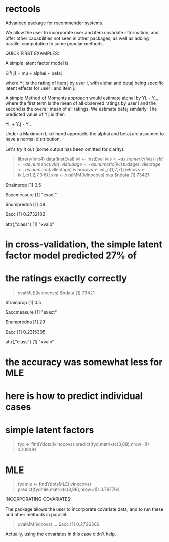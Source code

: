 # rectools
Advanced package for recommender systems.

We allow the user to incorporate user and item covariate information,
and offer other capabilities not seen in other packages, as well as
adding parallel computation to some popular methods.

QUICK FIRST EXAMPLES:

A simple latent factor model is

E(Yij) =  mu + alphai + betaj

where Yij is the rating of item j by user i, with alphai and betaj
being specific latent effects for user i and item j.

A simple Method of Moments approach would estimate alphai by
Yi. - Y.., where the first term is the mean of all observed ratings by
user i and the second is the overall mean of all ratings.  We estimate
betaj similarly.  The predicted value of Yij is then

Yi. + Y.j - Y..

Under a Maximum Likelihood approach, the alphai and betaj are assumed to
have a normal distribution.  

Let's try it out (some output has been omitted for clarity):

> library(lme4)
> data(InstEval)
> ivl <- InstEval
> ivl$s <- as.numeric(ivl$s)
> ivl$d <- as.numeric(ivl$d)
> ivl$studage <- as.numeric(ivl$studage)
> ivl$lectage <- as.numeric(ivl$lectage)
> ivlnocovs <- ivl[,c(1,2,7)]
> ivlcovs <- ivl[,c(1,2,7,3:6)]
> xva <- xvalMM(ivlnocovs)
> xva
$ndata
[1] 73421

$trainprop
[1] 0.5

$accmeasure
[1] "exact"

$numpredna
[1] 48

$acc
[1] 0.2732182

attr(,"class")
[1] "xvalb"

# in cross-validation, the simple latent factor model predicted 27% of
# the ratings exactly correctly

> xvalMLE(ivlnocovs)
$ndata
[1] 73421

$trainprop
[1] 0.5

$accmeasure
[1] "exact"

$numpredna
[1] 29

$acc
[1] 0.2315305

attr(,"class")
[1] "xvalb"
# the accuracy was somewhat less for MLE

# here is how to predict individual cases
# simple latent factors
> fyd <- findYdots(ivlnocovs)
> predict(fyd,matrix(c(3,88),nrow=1))
4.109381 
# MLE
> fydmle <- findYdotsMLE(ivlnocovs)
> predict(fydmle,matrix(c(3,88),nrow=1))
3.787764 

INCORPORATING COVARIATES:

The package allows the user to incorporate covariate data, and to run
these and other methods in parallel.

> xvalMM(ivlcovs)
...
$acc
[1] 0.2726306

Actually, using the covariates in this case didn't help.

